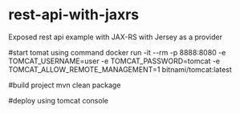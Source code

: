 # rest-api-with-jaxrs
Exposed rest api example with JAX-RS with Jersey as a provider

#start tomat using command
docker run -it --rm -p 8888:8080 -e TOMCAT_USERNAME=user -e TOMCAT_PASSWORD=tomcat -e TOMCAT_ALLOW_REMOTE_MANAGEMENT=1  bitnami/tomcat:latest

#build project
mvn clean package

#deploy using tomcat console
